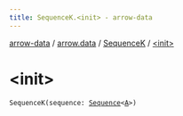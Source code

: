 ```yaml
---
title: SequenceK.<init> - arrow-data
---
```


[arrow-data](../../index.html) / [arrow.data](../index.html) / [SequenceK](index.html) / [&lt;init&gt;](./-init-.html)

# &lt;init&gt;

`SequenceK(sequence: `[`Sequence`](https://kotlinlang.org/api/latest/jvm/stdlib/kotlin.sequences/-sequence/index.html)`<`[`A`](index.html#A)`>)`